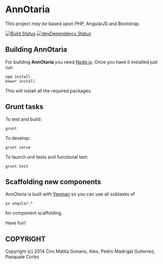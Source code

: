 # AnnOtaria

This project _may be_ based upon PHP, AngularJS and Bootstrap.

[![Build Status](https://travis-ci.org/ciromattia/annotaria.png?branch=master)](https://travis-ci.org/ciromattia/annotaria)
[![devDependency Status](https://david-dm.org/ciromattia/annotaria/dev-status.png)](https://david-dm.org/ciromattia/annotaria#info=devDependencies)

## Building AnnOtaria

For building **AnnOtaria** you need [Node.js](http://nodejs.org/).
Once you have it installed just run:

    npm install
    bower install

This will install all the required packages.

## Grunt tasks
To test and build:

	grunt

To develop:

	grunt serve

To launch unit tests and functional test:

	grunt test

## Scaffolding new components
AnnOtaria is built with [Yeoman](http://yeoman.io/) so you can use all subtasks of

	yo angular:*

for component scaffolding.

Have fun!

## COPYRIGHT
Copyright (c) 2014 Ciro Mattia Gonano, Alex, Pedro Madrigal Gutierrez, Pasquale Corbo
